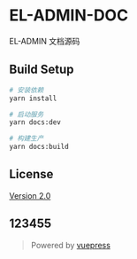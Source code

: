 # EL-ADMIN-DOC

EL-ADMIN 文档源码

## Build Setup
``` bash
# 安装依赖
yarn install

# 启动服务
yarn docs:dev

# 构建生产
yarn docs:build
```

## License
[Version 2.0](https://github.com/elunez/eladmin-doc/blob/master/LICENSE)

## 123455
>Powered by [vuepress](https://vuepress.vuejs.org/zh/)
